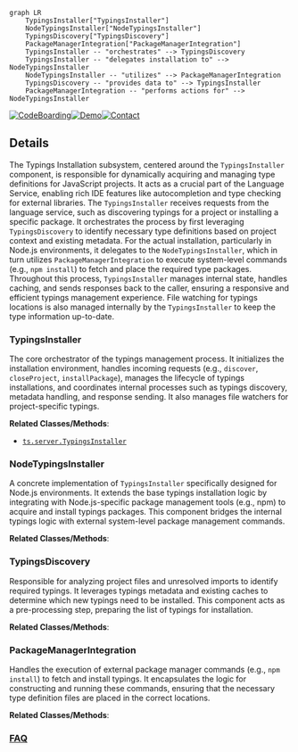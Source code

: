 ```mermaid
graph LR
    TypingsInstaller["TypingsInstaller"]
    NodeTypingsInstaller["NodeTypingsInstaller"]
    TypingsDiscovery["TypingsDiscovery"]
    PackageManagerIntegration["PackageManagerIntegration"]
    TypingsInstaller -- "orchestrates" --> TypingsDiscovery
    TypingsInstaller -- "delegates installation to" --> NodeTypingsInstaller
    NodeTypingsInstaller -- "utilizes" --> PackageManagerIntegration
    TypingsDiscovery -- "provides data to" --> TypingsInstaller
    PackageManagerIntegration -- "performs actions for" --> NodeTypingsInstaller
```

[![CodeBoarding](https://img.shields.io/badge/Generated%20by-CodeBoarding-9cf?style=flat-square)](https://github.com/CodeBoarding/GeneratedOnBoardings)[![Demo](https://img.shields.io/badge/Try%20our-Demo-blue?style=flat-square)](https://www.codeboarding.org/demo)[![Contact](https://img.shields.io/badge/Contact%20us%20-%20contact@codeboarding.org-lightgrey?style=flat-square)](mailto:contact@codeboarding.org)

## Details

The Typings Installation subsystem, centered around the `TypingsInstaller` component, is responsible for dynamically acquiring and managing type definitions for JavaScript projects. It acts as a crucial part of the Language Service, enabling rich IDE features like autocompletion and type checking for external libraries. The `TypingsInstaller` receives requests from the language service, such as discovering typings for a project or installing a specific package. It orchestrates the process by first leveraging `TypingsDiscovery` to identify necessary type definitions based on project context and existing metadata. For the actual installation, particularly in Node.js environments, it delegates to the `NodeTypingsInstaller`, which in turn utilizes `PackageManagerIntegration` to execute system-level commands (e.g., `npm install`) to fetch and place the required type packages. Throughout this process, `TypingsInstaller` manages internal state, handles caching, and sends responses back to the caller, ensuring a responsive and efficient typings management experience. File watching for typings locations is also managed internally by the `TypingsInstaller` to keep the type information up-to-date.

### TypingsInstaller
The core orchestrator of the typings management process. It initializes the installation environment, handles incoming requests (e.g., `discover`, `closeProject`, `installPackage`), manages the lifecycle of typings installations, and coordinates internal processes such as typings discovery, metadata handling, and response sending. It also manages file watchers for project-specific typings.


**Related Classes/Methods**:

- <a href="https://github.com/microsoft/TypeScript/blob/main/src/typingsInstaller/nodeTypingsInstaller.ts" target="_blank" rel="noopener noreferrer">`ts.server.TypingsInstaller`</a>


### NodeTypingsInstaller
A concrete implementation of `TypingsInstaller` specifically designed for Node.js environments. It extends the base typings installation logic by integrating with Node.js-specific package management tools (e.g., npm) to acquire and install typings packages. This component bridges the internal typings logic with external system-level package management commands.


**Related Classes/Methods**:



### TypingsDiscovery
Responsible for analyzing project files and unresolved imports to identify required typings. It leverages typings metadata and existing caches to determine which new typings need to be installed. This component acts as a pre-processing step, preparing the list of typings for installation.


**Related Classes/Methods**:



### PackageManagerIntegration
Handles the execution of external package manager commands (e.g., `npm install`) to fetch and install typings. It encapsulates the logic for constructing and running these commands, ensuring that the necessary type definition files are placed in the correct locations.


**Related Classes/Methods**:





### [FAQ](https://github.com/CodeBoarding/GeneratedOnBoardings/tree/main?tab=readme-ov-file#faq)